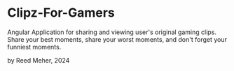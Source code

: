 # Clipz-For-Gamers
Angular Application for sharing and viewing user's original gaming clips. Share your best moments, share your worst moments, and don't forget your funniest moments.

by Reed Meher, 2024